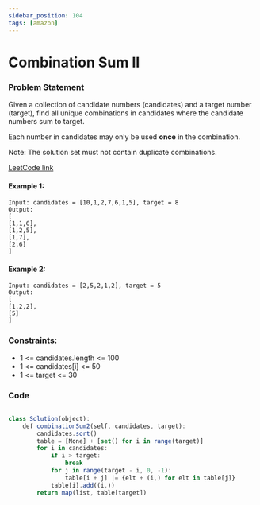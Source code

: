```yaml
---
sidebar_position: 104
tags: [amazon]
---
```


# Combination Sum II

### Problem Statement

Given a collection of candidate numbers (candidates) and a target number (target), find all unique combinations in candidates where the candidate numbers sum to target.

Each number in candidates may only be used **once** in the combination.

Note: The solution set must not contain duplicate combinations.

[LeetCode link](https://leetcode.com/problems/combination-sum-ii)

#### Example 1:

```
Input: candidates = [10,1,2,7,6,1,5], target = 8
Output:
[
[1,1,6],
[1,2,5],
[1,7],
[2,6]
]
```

#### Example 2:

```
Input: candidates = [2,5,2,1,2], target = 5
Output:
[
[1,2,2],
[5]
]
```

### Constraints:

- 1 <= candidates.length <= 100
- 1 <= candidates[i] <= 50
- 1 <= target <= 30

### Code

```jsx title="Python Code"

class Solution(object):
    def combinationSum2(self, candidates, target):
        candidates.sort()
        table = [None] + [set() for i in range(target)]
        for i in candidates:
            if i > target:
                break
            for j in range(target - i, 0, -1):
                table[i + j] |= {elt + (i,) for elt in table[j]}
            table[i].add((i,))
        return map(list, table[target])
```
